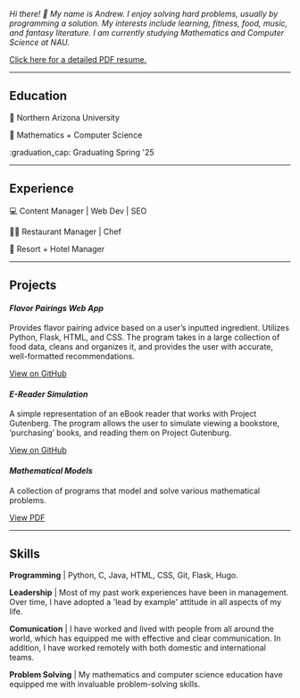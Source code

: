 *Hi there! :wave: My name is Andrew. I enjoy solving hard problems, usually by programming a solution. My interests include learning, fitness, food, music, and fantasy literature. I am currently studying Mathematics and Computer Science at NAU.*

[Click here for a detailed PDF resume.](resume-andrew-attilio.pdf)

----

## Education

:cactus: Northern Arizona University

:school: Mathematics + Computer Science 

:graduation_cap: Graduating Spring '25

----

## Experience

:computer: Content Manager | Web Dev | SEO 

:cook: Restaurant Manager | Chef

:hotel: Resort + Hotel Manager

-----

## Projects

#### *Flavor Pairings Web App*

Provides flavor pairing advice based on a user’s inputted ingredient. Utilizes Python, Flask, HTML, and CSS. The program takes in a large collection of food data, cleans and organizes it, and provides the user with accurate, well-formatted recommendations.

[View on GitHub](https://github.com/atiumcache/flavor-pairings-website)

#### *E-Reader Simulation*

A simple representation of an eBook reader that works with Project Gutenberg. The program allows the
user to simulate viewing a bookstore, ’purchasing’ books, and reading them on Project Gutenburg. 

[View on GitHub](https://github.com/atiumcache/ereader/)

#### *Mathematical Models*

A collection of programs that model and solve various mathematical problems.

[View PDF](/mathematical-models.pdf)

----

## Skills

**Programming** | 
Python, C, Java, HTML, CSS, Git, Flask, Hugo. 

**Leadership** |
Most of my past work experiences have been in management. Over time, I have adopted a 'lead by example' attitude in all aspects of my life.

**Comunication** |
I have worked and lived with people from all around the world, which has equipped me with effective and clear communication. In addition, I have worked remotely with both domestic and international teams. 

**Problem Solving** |
My mathematics and computer science education have equipped me with invaluable problem-solving skills.
